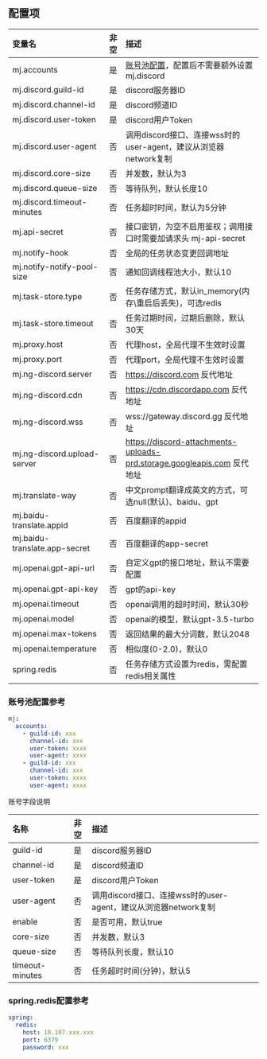 ## 配置项

| 变量名                           | 非空 | 描述                                            |
|:------------------------------|:--:|:----------------------------------------------|
| mj.accounts                   | 是  | [账号池配置](./config.md#%E8%B4%A6%E5%8F%B7%E6%B1%A0%E9%85%8D%E7%BD%AE%E5%8F%82%E8%80%83)，配置后不需要额外设置mj.discord |
| mj.discord.guild-id           | 是  | discord服务器ID                                  |
| mj.discord.channel-id         | 是  | discord频道ID                                   |
| mj.discord.user-token         | 是  | discord用户Token                                |
| mj.discord.user-agent         | 否  | 调用discord接口、连接wss时的user-agent，建议从浏览器network复制 |
| mj.discord.core-size          | 否  | 并发数，默认为3                                      |
| mj.discord.queue-size         | 否  | 等待队列，默认长度10                                   |
| mj.discord.timeout-minutes    | 否  | 任务超时时间，默认为5分钟                                 |
| mj.api-secret                 | 否  | 接口密钥，为空不启用鉴权；调用接口时需要加请求头 mj-api-secret        |
| mj.notify-hook                | 否  | 全局的任务状态变更回调地址                                 |
| mj.notify-notify-pool-size    | 否  | 通知回调线程池大小，默认10                                |
| mj.task-store.type            | 否  | 任务存储方式，默认in_memory(内存\重启后丢失)，可选redis          |
| mj.task-store.timeout         | 否  | 任务过期时间，过期后删除，默认30天                            |
| mj.proxy.host                 | 否  | 代理host，全局代理不生效时设置                             |
| mj.proxy.port                 | 否  | 代理port，全局代理不生效时设置                             |
| mj.ng-discord.server          | 否  | https://discord.com 反代地址                      |
| mj.ng-discord.cdn             | 否  | https://cdn.discordapp.com 反代地址               |
| mj.ng-discord.wss             | 否  | wss://gateway.discord.gg 反代地址                 |
| mj.ng-discord.upload-server   | 否  | https://discord-attachments-uploads-prd.storage.googleapis.com 反代地址                |
| mj.translate-way              | 否  | 中文prompt翻译成英文的方式，可选null(默认)、baidu、gpt         |
| mj.baidu-translate.appid      | 否  | 百度翻译的appid                                    |
| mj.baidu-translate.app-secret | 否  | 百度翻译的app-secret                               |
| mj.openai.gpt-api-url         | 否  | 自定义gpt的接口地址，默认不需要配置                           |
| mj.openai.gpt-api-key         | 否  | gpt的api-key                                   |
| mj.openai.timeout             | 否  | openai调用的超时时间，默认30秒                           |
| mj.openai.model               | 否  | openai的模型，默认gpt-3.5-turbo                     |
| mj.openai.max-tokens          | 否  | 返回结果的最大分词数，默认2048                             |
| mj.openai.temperature         | 否  | 相似度(0-2.0)，默认0                                |
| spring.redis                  | 否  | 任务存储方式设置为redis，需配置redis相关属性                   |

### 账号池配置参考
```yaml
mj:
  accounts:
    - guild-id: xxx
      channel-id: xxx
      user-token: xxxx
      user-agent: xxxx
    - guild-id: xxx
      channel-id: xxx
      user-token: xxxx
      user-agent: xxxx
```

账号字段说明

| 名称                | 非空 | 描述                                                                  |
|:------------------| :----: |:--------------------------------------------------------------------|
| guild-id          | 是 | discord服务器ID                                                        |
| channel-id        | 是 | discord频道ID                                                         |
| user-token        | 是 | discord用户Token                                                      |
| user-agent        | 否 | 调用discord接口、连接wss时的user-agent，建议从浏览器network复制                       |
| enable            | 否 | 是否可用，默认true                                                         |
| core-size         | 否 | 并发数，默认3                                                             |
| queue-size        | 否 | 等待队列长度，默认10                                                         |
| timeout-minutes   | 否 | 任务超时时间(分钟)，默认5                                                      |

### spring.redis配置参考
```yaml
spring:
  redis:
    host: 10.107.xxx.xxx
    port: 6379
    password: xxx
```